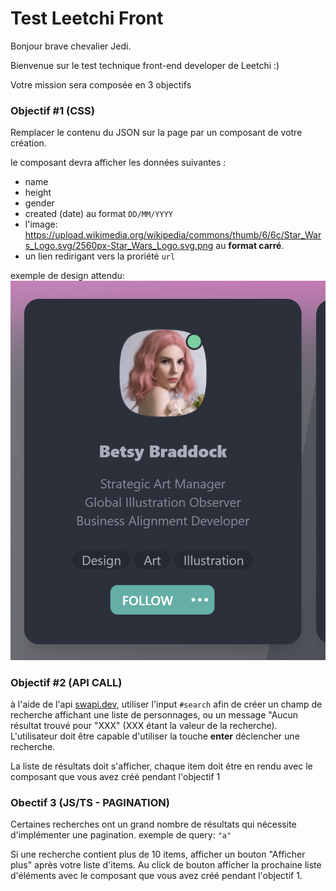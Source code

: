 # Test Leetchi Front

Bonjour brave chevalier Jedi.

Bienvenue sur le test technique front-end developer de Leetchi :)

Votre mission sera composée en 3 objectifs


### Objectif #1 (CSS)

Remplacer le contenu du JSON sur la page par un composant de votre création.

le composant devra afficher les données suivantes : 
- name
- height
- gender
- created (date) au format `DD/MM/YYYY`
- l'image: https://upload.wikimedia.org/wikipedia/commons/thumb/6/6c/Star_Wars_Logo.svg/2560px-Star_Wars_Logo.svg.png au **format carré**.
- un lien redirigant vers la proriété `url`

exemple de design attendu: ![](https://raw.githubusercontent.com/Leetchi-Front-End/front-end-test/master/wiki/card-example.png)

### Objectif #2 (API CALL)

à l'aide de l'api [swapi.dev](https://swapi.dev/), utiliser l'input `#search` afin de créer un champ de recherche affichant une liste de personnages, ou un message "Aucun résultat trouvé pour "XXX" (XXX étant la valeur de la recherche). L'utilisateur doit être capable d'utiliser la touche **enter** déclencher une recherche.

La liste de résultats doit s'afficher, chaque item doit être en rendu avec le composant que vous avez créé pendant l'objectif 1


### Obectif 3 (JS/TS - PAGINATION)

Certaines recherches ont un grand nombre de résultats qui nécessite d'implémenter une pagination.
exemple de query: `"a"`

Si une recherche contient plus de 10 items, afficher un bouton "Afficher plus" après votre liste d'items. Au click de bouton afficher la prochaine liste d'éléments avec le composant que vous avez créé pendant l'objectif 1.
